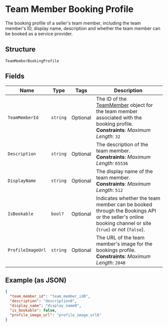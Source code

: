 
# Team Member Booking Profile

The booking profile of a seller's team member, including the team member's ID, display name, description and whether the team member can be booked as a service provider.

## Structure

`TeamMemberBookingProfile`

## Fields

| Name | Type | Tags | Description |
|  --- | --- | --- | --- |
| `TeamMemberId` | `string` | Optional | The ID of the [TeamMember](entity:TeamMember) object for the team member associated with the booking profile.<br>**Constraints**: *Maximum Length*: `32` |
| `Description` | `string` | Optional | The description of the team member.<br>**Constraints**: *Maximum Length*: `65536` |
| `DisplayName` | `string` | Optional | The display name of the team member.<br>**Constraints**: *Maximum Length*: `512` |
| `IsBookable` | `bool?` | Optional | Indicates whether the team member can be booked through the Bookings API or the seller's online booking channel or site (`true`) or not (`false`). |
| `ProfileImageUrl` | `string` | Optional | The URL of the team member's image for the bookings profile.<br>**Constraints**: *Maximum Length*: `2048` |

## Example (as JSON)

```json
{
  "team_member_id": "team_member_id0",
  "description": "description0",
  "display_name": "display_name0",
  "is_bookable": false,
  "profile_image_url": "profile_image_url6"
}
```


